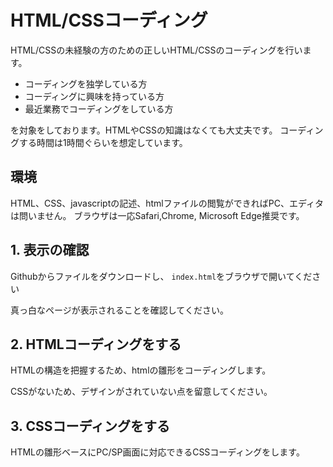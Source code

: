 # HTML/CSSコーディング
HTML/CSSの未経験の方のための正しいHTML/CSSのコーディングを行います。
- コーディングを独学している方
- コーディングに興味を持っている方
- 最近業務でコーディングをしている方

を対象をしております。HTMLやCSSの知識はなくても大丈夫です。
コーディングする時間は1時間ぐらいを想定しています。

## 環境
HTML、CSS、javascriptの記述、htmlファイルの閲覧ができればPC、エディタは問いません。
ブラウザは一応Safari,Chrome, Microsoft Edge推奨です。

## 1. 表示の確認
Githubからファイルをダウンロードし、 `index.html`をブラウザで開いてください

真っ白なページが表示されることを確認してください。

## 2. HTMLコーディングをする
HTMLの構造を把握するため、htmlの雛形をコーディングします。

CSSがないため、デザインがされていない点を留意してください。

## 3. CSSコーディングをする
HTMLの雛形ベースにPC/SP画面に対応できるCSSコーディングをします。
